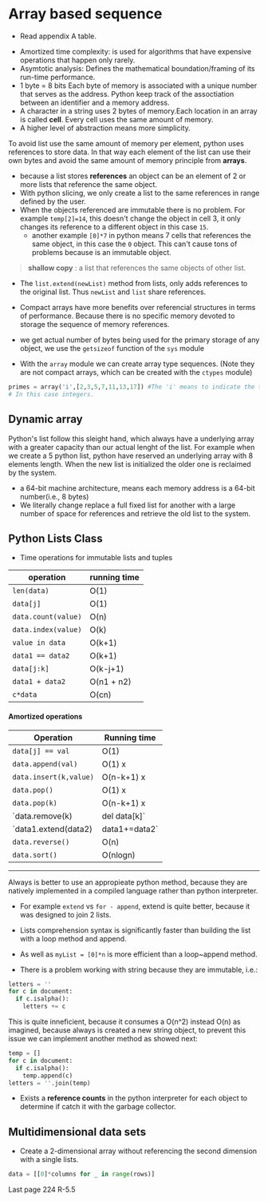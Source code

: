 # Array based sequence

* Read appendix A table.

- Amortized time complexity: is used for algorithms that have expensive operations that happen only rarely.
- Asymtotic analysis: Defines the mathematical boundation/framing of its run-time performance.
- 1 byte = 8 bits
Each byte of memory is associated with a unique number that serves as the address. Python keep track of the assoctiation between an identifier and a memory address.
- A character in a string uses 2 bytes of memory.Each location in an array is called **cell**. Every cell uses the same amount of memory.
- A higher level of abstraction means more simplicity.

To avoid list use the same amount of memory per element, python uses references to store data. In that way each element of the list can use their own bytes and avoid the same amount of memory principle from **arrays**.

- because a list stores **references** an object can be an element of 2 or more lists that reference the same object.
- With python slicing, we only create a list to the same references in range defined by the user.
- When the objects referenced are immutable there is no problem.
For example `temp[2]=14`, this doesn't change the object in cell 3, it only changes its reference to a different object in this case `15`.
  - another example `[0]*7` in python means 7 cells that references the same object, in this case the `0` object. This can't cause tons of problems because is an immutable object.

> **shallow copy** : a list that references the same objects of other list.

- The `list.extend(newList)` method from lists, only adds references to the original list. Thus `newList` and `list` share references.

- Compact arrays have more benefits over referencial structures in terms of performance.
Because there is no specific memory devoted to storage the sequence of memory references.
- we get actual number of bytes being used for the primary storage of any object, we use the `getsizeof` function of the  `sys` module
- With the `array` module we can create array type sequences. (Note they are not compact arrays, which can be created with the `ctypes` module)

```py
primes = array('i',[2,3,5,7,11,13,17]) #The 'i' means to indicate the type code.
# In this case integers.
```

## Dynamic array
Python's list follow this sleight hand, which always have a underlying array with a greater capacity than our actual lenght of the list.
For example when we create a 5 python list, python have reserved an underlying array with 8 elements length. When the new list is initialized the older one is reclaimed by the system.
- a 64-bit machine architecture, means  each memory address is a 64-bit number(i.e., 8 bytes)
- We literally change replace a full fixed list for another with a large number of space for references and retrieve the old list to the system.

## Python Lists Class
- Time operations for immutable lists and tuples 

|operation| running time|
|---|---|
|`len(data)`|O(1)|
|`data[j]`|O(1)|
|`data.count(value)`|O(n)|
|`data.index(value)`|O(k)|
|`value in data`|O(k+1)|
|`data1 == data2`|O(k+1)|
|`data[j:k]`|O(k-j+1)|
|`data1 + data2`|O(n1 + n2)|
|`c*data`|O(cn)|

#### Amortized operations
|Operation|Running time|
|---|---|
|`data[j] == val`|O(1)|
|`data.append(val)`|O(1) x|
|`data.insert(k,value)`|O(n-k+1) x|
|`data.pop()`|O(1) x|
|`data.pop(k)`|O(n-k+1) x|
|`data.remove(k) | del data[k]`|O(n) x|
|`data1.extend(data2) | data1+=data2`|O(len(data2))|
|`data.reverse()`|O(n)|
|`data.sort()`|O(nlogn)|

----

Always is better to use an appropieate python method, because they are natively implemented in a compiled language rather than python interpreter.

- For example `extend` vs `for - append`, extend is quite better, because it was designed to join 2 lists.
- Lists comprehension syntax is significantly faster than building the list  with a loop method and append.
- As well as `myList = [0]*n` is more efficient than a loop~append method.

- There is a problem working with string because they are immutable, i.e.:
```py
letters = ''
for c in document:
  if c.isalpha(): 
    letters += c
```
This is quite inneficient, because it consumes a O(n^2) instead O(n) as imagined, because always is created a new string object, to prevent this issue we can implement another method as showed next:
```py
temp = [] 
for c in document: 
  if c.isalpha():
    temp.append(c)
letters = ''.join(temp)
```
- Exists a **reference counts** in the python interpreter for each object to determine if catch it with the garbage collector.

## Multidimensional data sets
- Create a 2-dimensional array without referencing the second dimension with a single lists.
```py
data = [[0]*columns for _ in range(rows)]
```

Last page 224
R-5.5

